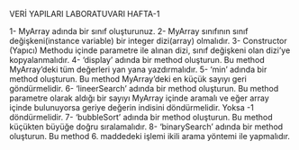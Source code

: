 VERİ YAPILARI LABORATUVARI HAFTA-1

1- MyArray adında bir sınıf oluşturunuz. 
2- MyArray sınıfının sınıf değişkeni(instance variable) bir integer dizi(array) olmalıdır. 
3- Constructor (Yapıcı) Methodu içinde parametre ile alınan dizi, sınıf değişkeni olan 
dizi’ye kopyalanmalıdır. 
4- ‘display’ adında bir method oluşturun. Bu method MyArray’deki tüm değerleri yan yana 
yazdırmalıdır. 
5- ‘min’ adında bir method oluşturun. Bu method MyArray’deki en küçük sayıyı geri 
göndürmelidir. 
6- ‘lineerSearch’ adında bir method oluşturun. Bu method parametre olarak aldığı bir sayıyı 
MyArray içinde aramalı ve eğer array içinde bulunuyorsa geriye değerin indisini 
döndürmelidir. Yoksa -1 döndürmelidir. 
7- ‘bubbleSort’ adında bir method oluşturun. Bu method  küçükten büyüğe doğru 
sıralamalıdır. 
8- ‘binarySearch’ adında bir method oluşturun. Bu method 6. maddedeki işlemi ikili arama 
yöntemi ile yapmalıdır.
